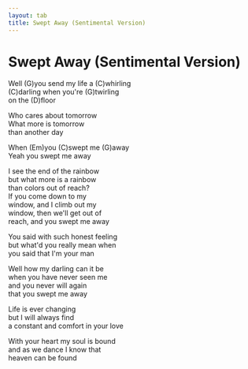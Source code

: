 ```yaml
---
layout: tab
title: Swept Away (Sentimental Version)
---
```

# Swept Away (Sentimental Version)

Well (G)you send my life a (C)whirling  
(C)darling when you're (G)twirling  
on the (D)floor  
  
Who cares about tomorrow  
What more is tomorrow  
than another day  
  
When (Em)you (C)swept me (G)away  
Yeah you swept me away  
  
I see the end of the rainbow  
but what more is a rainbow  
than colors out of reach?  
If you come down to my  
window, and I climb out my  
window, then we'll get out of  
reach, and you swept me away  
  
You said with such honest feeling  
but what'd you really mean when  
you said that I'm your man  
  
Well how my darling can it be  
when you have never seen me  
and you never will again  
that you swept me away  
  
Life is ever changing  
but I will always find  
a constant and comfort in your love  
  
With your heart my soul is bound  
and as we dance I know that  
heaven can be found

